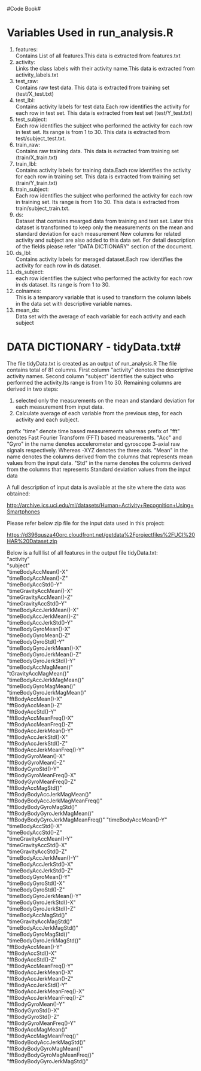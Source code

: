 #Code Book#

Variables Used in run_analysis.R
================================

1. features:<br>Contains List of all features.This data is extracted from features.txt
2. activity: <br>
  Links the class labels with their activity name.This data is extracted from activity_labels.txt 
3. test_raw:<br>
  Contains raw test data. This data is extracted from training set (test/X_test.txt)
4. test_lbl:<br>
  Contains activity labels for test data.Each row identifies the activity for each row in test set.
  This data is extracted from test set (test/Y_test.txt)
5. test_subject:<br>
  Each row identifies the subject who performed the activity for each row in test set. Its range is from 1 to 30. 
  This data is extracted from test/subject_test.txt.
6. train_raw:<br>
  Contains raw training data. This data is extracted from training set (train/X_train.txt)
7. train_lbl:<br>
  Contains activity labels for training data.Each row identifies the activity for each row in training set.
  This data is extracted from training set (train/Y_train.txt)
8. train_subject:<br>
  Each row identifies the subject who performed the activity for each row in training set. Its range is from 1 to 30. 
  This data is extracted from train/subject_train.txt.
9. ds:<br>
  Dataset that contains mearged data from training and test set. 
  Later this dataset is transformed to keep only the measurements on the mean and standard deviation for each measurement
  New columns for related activity and subject are also added to this data set. For detail description of the fields 
  please refer "DATA DICTIONARY" section of the document.
9. ds_lbl:<br>
  Contains activity labels for meraged dataset.Each row identifies the activity for each row in ds dataset.
10. ds_subject:<br>
  each row identifies the subject who performed the activity for each row in ds dataset. Its range is from 1 to 30. 
11. colnames:<br>
  This is a temparory variable that is used to transform the column labels in the data set with descriptive variable names.
12. mean_ds:<br>
  Data set with the average of each variable for each activity and each subject

# DATA DICTIONARY - tidyData.txt#
The file tidyData.txt is created as an output of run_analysis.R
The file contains total of 81 columns. 
First column "activity" denotes the descriptive activity names.
Second column "subject" identifies the subject who performed the activity.Its range is from 1 to 30.
Remaining columns are derived in two steps:
1. selected only the measurements on the mean and standard deviation for each measurement from input data.
2. Calculate average of each variable from the previous step, for each activity and each subject. 

prefix "time" denote time based measurements whereas prefix of "fft" denotes Fast Fourier Transform (FFT) based measurements.
"Acc" and "Gyro" in the name denotes accelerometer and gyroscope 3-axial raw signals respectively. Whereas -XYZ denotes the three axis.
"Mean" in the name denotes the columns derived from the columns that represents mean values from the input data.
"Std" in the name denotes the columns derived from the columns that represents Standard deviation values from the input data

A full description of input data is available at the site where the data was obtained: 

http://archive.ics.uci.edu/ml/datasets/Human+Activity+Recognition+Using+Smartphones 

Please refer below zip file for the input data used in this project:

https://d396qusza40orc.cloudfront.net/getdata%2Fprojectfiles%2FUCI%20HAR%20Dataset.zip

Below is a full list of all features in the output file tidyData.txt:<br>
"activity"   
"subject"                       
"timeBodyAccMean()-X"               
"timeBodyAccMean()-Z"               
"timeBodyAccStd()-Y"                
"timeGravityAccMean()-X"               
"timeGravityAccMean()-Z"               
"timeGravityAccStd()-Y"                
"timeBodyAccJerkMean()-X"           
"timeBodyAccJerkMean()-Z"           
"timeBodyAccJerkStd()-Y"            
"timeBodyGyroMean()-X"              
"timeBodyGyroMean()-Z"              
"timeBodyGyroStd()-Y"               
"timeBodyGyroJerkMean()-X"          
"timeBodyGyroJerkMean()-Z"          
"timeBodyGyroJerkStd()-Y"           
"timeBodyAccMagMean()"              
"tGravityAccMagMean()"              
"timeBodyAccJerkMagMean()"          
"timeBodyGyroMagMean()"             
"timeBodyGyroJerkMagMean()"         
"fftBodyAccMean()-X"                
"fftBodyAccMean()-Z"                
"fftBodyAccStd()-Y"                 
"fftBodyAccMeanFreq()-X"            
"fftBodyAccMeanFreq()-Z"            
"fftBodyAccJerkMean()-Y"            
"fftBodyAccJerkStd()-X"             
"fftBodyAccJerkStd()-Z"             
"fftBodyAccJerkMeanFreq()-Y"        
"fftBodyGyroMean()-X"               
"fftBodyGyroMean()-Z"               
"fftBodyGyroStd()-Y"                
"fftBodyGyroMeanFreq()-X"           
"fftBodyGyroMeanFreq()-Z"           
"fftBodyAccMagStd()"                
"fftBodyBodyAccJerkMagMean()"       
"fftBodyBodyAccJerkMagMeanFreq()"   
"fftBodyBodyGyroMagStd()"           
"fftBodyBodyGyroJerkMagMean()"      
"fftBodyBodyGyroJerkMagMeanFreq()"
"timeBodyAccMean()-Y"            
"timeBodyAccStd()-X"             
"timeBodyAccStd()-Z"             
"timeGravityAccMean()-Y"            
"timeGravityAccStd()-X"             
"timeGravityAccStd()-Z"             
"timeBodyAccJerkMean()-Y"        
"timeBodyAccJerkStd()-X"         
"timeBodyAccJerkStd()-Z"         
"timeBodyGyroMean()-Y"           
"timeBodyGyroStd()-X"            
"timeBodyGyroStd()-Z"            
"timeBodyGyroJerkMean()-Y"       
"timeBodyGyroJerkStd()-X"        
"timeBodyGyroJerkStd()-Z"        
"timeBodyAccMagStd()"            
"timeGravityAccMagStd()"            
"timeBodyAccJerkMagStd()"        
"timeBodyGyroMagStd()"           
"timeBodyGyroJerkMagStd()"       
"fftBodyAccMean()-Y"             
"fftBodyAccStd()-X"              
"fftBodyAccStd()-Z"              
"fftBodyAccMeanFreq()-Y"         
"fftBodyAccJerkMean()-X"         
"fftBodyAccJerkMean()-Z"         
"fftBodyAccJerkStd()-Y"          
"fftBodyAccJerkMeanFreq()-X"     
"fftBodyAccJerkMeanFreq()-Z"     
"fftBodyGyroMean()-Y"            
"fftBodyGyroStd()-X"             
"fftBodyGyroStd()-Z"             
"fftBodyGyroMeanFreq()-Y"        
"fftBodyAccMagMean()"            
"fftBodyAccMagMeanFreq()"        
"fftBodyBodyAccJerkMagStd()"     
"fftBodyBodyGyroMagMean()"       
"fftBodyBodyGyroMagMeanFreq()"   
"fftBodyBodyGyroJerkMagStd()"    




  
